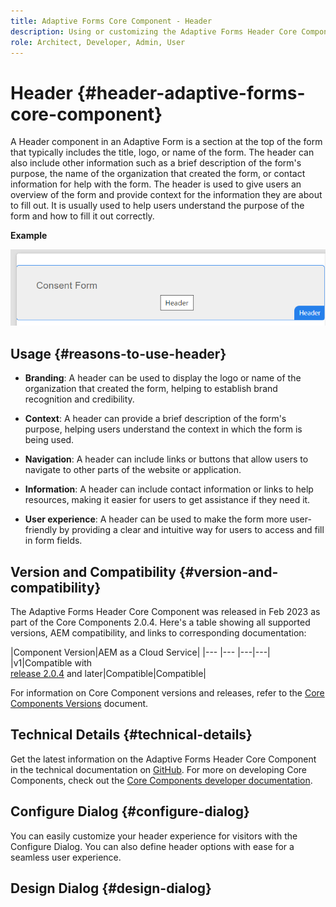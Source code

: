 ```yaml
---
title: Adaptive Forms Core Component - Header
description: Using or customizing the Adaptive Forms Header Core Component.
role: Architect, Developer, Admin, User
---
```


# Header {#header-adaptive-forms-core-component}

A Header component in an Adaptive Form is a section at the top of the form that typically includes the title, logo, or name of the form. The header can also include other information such as a brief description of the form's purpose, the name of the organization that created the form, or contact information for help with the form. The header is used to give users an overview of the form and provide context for the information they are about to fill out. It is usually used to help users understand the purpose of the form and how to fill it out correctly.

**Example**

![](/help/adaptive-forms/assets/header.png)

## Usage {#reasons-to-use-header}

*   **Branding**: A header can be used to display the logo or name of the organization that created the form, helping to establish brand recognition and credibility.

*   **Context**: A header can provide a brief description of the form's purpose, helping users understand the context in which the form is being used.

*   **Navigation**: A header can include links or buttons that allow users to navigate to other parts of the website or application.

*   **Information**: A header can include contact information or links to help resources, making it easier for users to get assistance if they need it.

*   **User experience**: A header can be used to make the form more user-friendly by providing a clear and intuitive way for users to access and fill in form fields.

## Version and Compatibility {#version-and-compatibility}

The Adaptive Forms Header Core Component was released in Feb 2023 as part of the Core Components 2.0.4. Here's a table showing all supported versions, AEM compatibility, and links to corresponding documentation:

|Component Version|AEM as a Cloud Service|
|--- |--- |---|---|
|v1|Compatible with<br>[release 2.0.4](/help/versions.md) and later|Compatible|Compatible|

For information on Core Component versions and releases, refer to the [Core Components Versions](/help/versions.md) document.


<!-- ## Sample Component Output {#sample-component-output}

To experience the Accordion Component as well as see examples of its configuration options as well as HTML and JSON output, visit the [Component Library](https://adobe.com/go/aem_cmp_library_accordion). -->


## Technical Details {#technical-details}

Get the latest information on the Adaptive Forms Header Core Component in the technical documentation on [GitHub](https://github.com/adobe/aem-core-forms-components/tree/master/ui.af.apps/src/main/content/jcr_root/apps/core/fd/components/form/pageheader/v1/pageheader). For more on developing Core Components, check out the [Core Components developer documentation](/help/developing/overview.md).

## Configure Dialog {#configure-dialog}

You can easily customize your header experience for visitors with the Configure Dialog. You can also define header options with ease for a seamless user experience.

## Design Dialog {#design-dialog}


